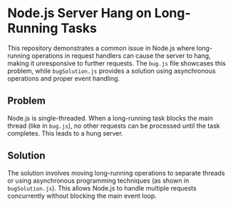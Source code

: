 # Node.js Server Hang on Long-Running Tasks
This repository demonstrates a common issue in Node.js where long-running operations in request handlers can cause the server to hang, making it unresponsive to further requests. The `bug.js` file showcases this problem, while `bugSolution.js` provides a solution using asynchronous operations and proper event handling.

## Problem
Node.js is single-threaded.  When a long-running task blocks the main thread (like in `bug.js`), no other requests can be processed until the task completes. This leads to a hung server.

## Solution
The solution involves moving long-running operations to separate threads or using asynchronous programming techniques (as shown in `bugSolution.js`). This allows Node.js to handle multiple requests concurrently without blocking the main event loop.